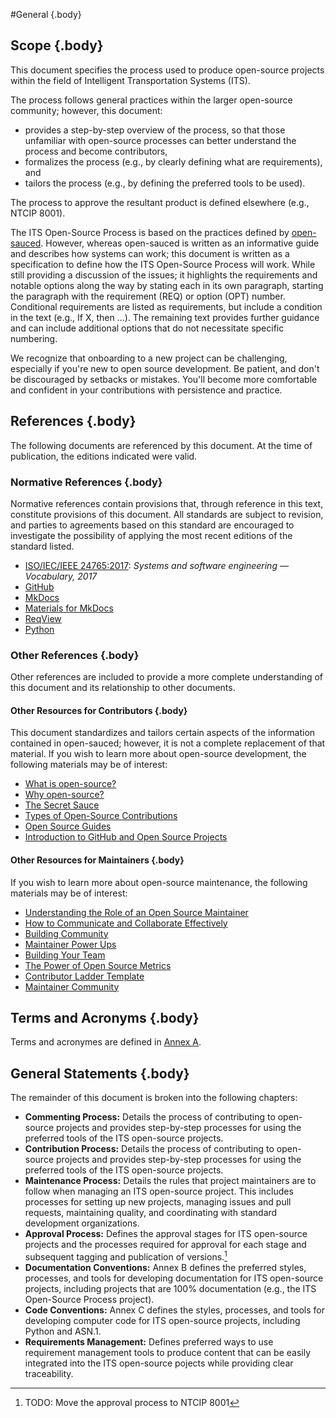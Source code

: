 <style>
body {
  counter-reset: section 1; 
}
</style>

#General {.body}

## Scope {.body}
This document specifies the process used to produce open-source projects within the field of Intelligent Transportation Systems (ITS). 

The process follows general practices within the larger open-source community; however, this document:

- provides a step-by-step overview of the process, so that those unfamiliar with open-source processes can better understand the process and become contributors,
- formalizes the process (e.g., by clearly defining what are requirements), and
- tailors the process (e.g., by defining the preferred tools to be used).

The process to approve the resultant product is defined elsewhere (e.g., NTCIP 8001).

The ITS Open-Source Process is based on the practices defined by [open-sauced](https://github.com/open-sauced/intro/tree/main). However, whereas open-sauced is written as an informative guide and describes how systems can work; this document is written as a specification to define how the ITS Open-Source Process will work. While still providing a discussion of the issues; it highlights the requirements and notable options along the way by stating each in its own paragraph, starting the paragraph with the requirement (REQ) or option (OPT) number. Conditional requirements are listed as requirements, but include a condition in the text (e.g., If X, then ...). The remaining text provides further guidance and can include additional options that do not necessitate specific numbering.

We recognize that onboarding to a new project can be challenging, especially if you're new to open source development. Be patient, and don't be discouraged by setbacks or mistakes. You'll become more comfortable and confident in your contributions with persistence and practice.

## References {.body}
The following documents are referenced by this document. At the time of publication, the editions indicated were valid. 

### Normative References {.body}
Normative references contain provisions that, through reference in this text, constitute provisions of this document. All standards are subject to revision, and parties to agreements based on this standard are encouraged to investigate the possibility of applying the most recent editions of the standard listed.

- [ISO/IEC/IEEE 24765:2017](https://standards.iso.org/ittf/PubliclyAvailableStandards/c071952_ISO_IEC_IEEE_24765_2017.zip): *Systems and software engineering — Vocabulary, 2017* 
- [GitHub](https://github.com/dashboard)
- [MkDocs](https://www.mkdocs.org)
- [Materials for MkDocs](https://squidfunk.github.io/mkdocs-material/)
- [ReqView](https://www.reqview.com)
- [Python](https://www.python.org/downloads/)

### Other References {.body}
Other references are included to provide a more complete understanding of this document and its relationship to other documents. 

#### Other Resources for Contributors {.body}

This document standardizes and tailors certain aspects of the information contained in open-sauced; however, it is not a complete replacement of that material. If you wish to learn more about open-source development, the following materials may be of interest:

- [What is open-source?](https://opensauced.pizza/learn/intro-to-oss/what-is-open-source)
- [Why open-source?](https://opensauced.pizza/learn/intro-to-oss/why-open-source)
- [The Secret Sauce](https://opensauced.pizza/learn/intro-to-oss/the-secret-sauce)
- [Types of Open-Source Contributions](https://opensauced.pizza/learn/intro-to-oss/types-of-contributions)
- [Open Source Guides](https://opensource.guide)
- [Introduction to GitHub and Open Source Projects](https://www.digitalocean.com/community/tutorial_series/an-introduction-to-open-source)

#### Other Resources for Maintainers {.body}

If you wish to learn more about open-source maintenance, the following materials may be of interest:

- [Understanding the Role of an Open Source Maintainer](https://opensauced.pizza/learn/becoming-a-maintainer/intro)
- [How to Communicate and Collaborate Effectively](https://opensauced.pizza/learn/becoming-a-maintainer/communication-and-collaboration)
- [Building Community](https://opensauced.pizza/learn/becoming-a-maintainer/building-community)
- [Maintainer Power Ups](https://opensauced.pizza/learn/becoming-a-maintainer/maintainer-powerups)
- [Building Your Team](https://opensauced.pizza/learn/becoming-a-maintainer/your-team)
- [The Power of Open Source Metrics ](https://opensauced.pizza/learn/becoming-a-maintainer/metrics-and-analytics)
- [Contributor Ladder Template](https://github.com/cncf/project-template/blob/main/CONTRIBUTOR_LADDER.md)
- [Maintainer Community](https://maintainers.github.com/auth/signin)

## Terms and Acronyms {.body}
Terms and acronymes are defined in [Annex A](glossary.md).

## General Statements {.body}
The remainder of this document is broken into the following chapters:

- **Commenting Process:** Details the process of contributing to open-source projects and provides step-by-step processes for using the preferred tools of the ITS open-source projects.
- **Contribution Process:** Details the process of contributing to open-source projects and provides step-by-step processes for using the preferred tools of the ITS open-source projects.
- **Maintenance Process:** Details the rules that project maintainers are to follow when managing an ITS open-source project. This includes processes for setting up new projects, managing issues and pull requests, maintaining quality, and coordinating with standard development organizations. 
- **Approval Process:** Defines the approval stages for ITS open-source projects and the processes required for approval for each stage and subsequent tagging and publication of versions.[^move to 8001]
- **Documentation Conventions:** Annex B defines the preferred styles, processes, and tools for developing documentation for ITS open-source projects, including projects that are 100% documentation (e.g., the ITS Open-Source Process project).
- **Code Conventions:** Annex C defines the styles, processes, and tools for developing computer code for ITS open-source projects, including Python and ASN.1.
- **Requirements Management:** Defines preferred ways to use requirement management tools to produce content that can be easily integrated into the ITS open-source pojects while providing clear traceability. 


[^move to 8001]: TODO: Move the approval process to NTCIP 8001
